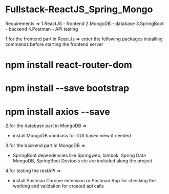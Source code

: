# Fullstack-ReactJS_Spring_Mongo

Requirements =>
1.ReactJS - frontend
2.MongoDB - database
3.SpringBoot - backend
4.Postman - API testing

1.for the frontend part in ReactJs => 
enter the following packages installing commands before starting the frontend server
# npm install react-router-dom
# npm install --save bootstrap
# npm install axios --save    

2.for the database part in MongoDB =>
* install MongoDB combass for GUI based view if needed

3.for the backend part in MongoDB =>
* SpringBoot dependencies like Springweb, lombok, Spring Data MongoDB, SpringBoot Devtools etc are included along the project

4.for testing the restAPI =>
* install Postman Chrome extension or Postman App for checking the working and validation for created api calls